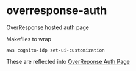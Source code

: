 # overresponse-auth
OverResponse hosted auth page

Makefiles to wrap

```
aws cognito-idp set-ui-customization
```

These are reflected into [OverReponse Auth Page](https://auth.overresponse.com/login?client_id=3fpd1vp9cckf8601ornklfl5br&response_type=code&scope=aws.cognito.signin.user.admin&redirect_uri=https://app.overresponse.com)
